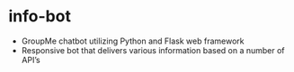 # info-bot
* GroupMe chatbot utilizing Python and Flask web framework
* Responsive bot that delivers various information based on a number of API’s
